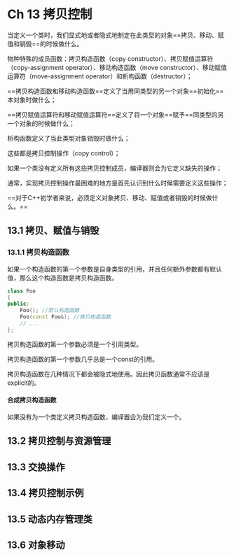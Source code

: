 # Ch 13 拷贝控制

当定义一个类时，我们显式地或者隐式地制定在此类型的对象==拷贝、移动、赋值和销毁==的时候做什么。

物种特殊的成员函数：拷贝构造函数（copy constructor）、拷贝赋值运算符（copy-assignment operator）、移动构造函数（move constructor）、移动赋值运算符（move-assignment operator）和析构函数（destructor）；

==拷贝构造函数和移动构造函数==定义了当用同类型的另一个对象==初始化==本对象时做什么；

==拷贝赋值运算符和移动赋值运算符==定义了将一个对象==赋予==同类型的另一个对象的时候做什么；

析构函数定义了当此类型对象销毁时做什么；

这些都是拷贝控制操作（copy control）；

如果一个类没有定义所有这些拷贝控制成员，编译器则会为它定义缺失的操作；

通常，实现拷贝控制操作最困难的地方是首先认识到什么时候需要定义这些操作；

==对于C++初学者来说，必须定义对象拷贝、移动、赋值或者销毁的时候做什么。==

## 13.1 拷贝、赋值与销毁

### 13.1.1 拷贝构造函数

如果一个构造函数的第一个参数是自身类型的引用，并且任何额外参数都有默认值，那么这个构造函数是拷贝构造函数。

```cc
class Foo
{
public:
    Foo(); //默认构造函数
    Foo(const Foo&); //拷贝构造函数
    // ...
};
```

拷贝构造函数的第一个参数必须是一个引用类型。

拷贝构造函数的第一个参数几乎总是一个const的引用。

拷贝构造函数在几种情况下都会被隐式地使用。因此拷贝函数通常不应该是explicit的。

#### 合成拷贝构造函数

如果没有为一个类定义拷贝构造函数，编译器会为我们定义一个。

## 13.2 拷贝控制与资源管理

## 13.3 交换操作

## 13.4 拷贝控制示例

## 13.5 动态内存管理类

## 13.6 对象移动



